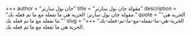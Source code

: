 +++
author = "جان بول سارتر"
title = "مقولة جان بول سارتر"
description = "مقولة جان بول سارتر: الحرية هي ما تفعله مع ما تم فعله بك."
quote = '''الحرية هي ما تفعله مع ما تم فعله بك.''' 
slug = "الحرية-هي-ما-تفعله-مع-ما-تم-فعله-بك"
+++
الحرية هي ما تفعله مع ما تم فعله بك.
